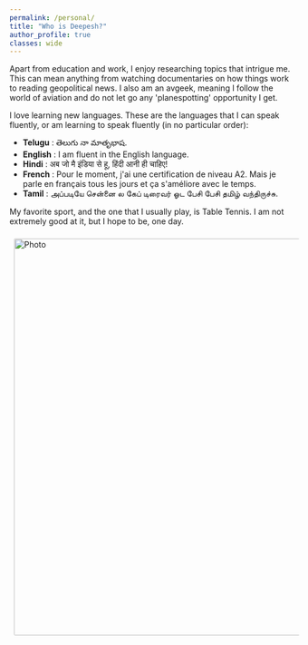 ```yaml
---
permalink: /personal/
title: "Who is Deepesh?"
author_profile: true
classes: wide
---
```


Apart from education and work, I enjoy researching topics that intrigue me. This can mean anything from watching documentaries on how things work to reading geopolitical news. I also am an avgeek, meaning I follow the world of aviation and do not let go any 'planespotting' opportunity I get.

I love learning new languages. These are the languages that I can speak fluently, or am learning to speak fluently (in no particular order):

- **Telugu**      : తెలుగు నా మాతృభాష.
- **English**     : I am fluent in the English language.
- **Hindi**       : अब जो मै इंडिया से हू, हिंदी आनी ही चाहिए!  
- **French**      : Pour le moment, j'ai une certification de niveau A2. Mais je parle en français tous les jours et ça s'améliore avec le temps.
- **Tamil**       : அப்படியே சென்னை ல கேப் டிரைவர் ஓட பேசி பேசி தமிழ் வந்திருச்சு.

My favorite sport, and the one that I usually play, is Table Tennis. I am not extremely good at it, but I hope to be, one day.

<img align="middle" src="https://saideepesh.github.io/files/TT.gif?raw=true" alt="Photo" style="width: 700px; border-radius: 10px; padding: 8px 8px 8px 8px"/>
